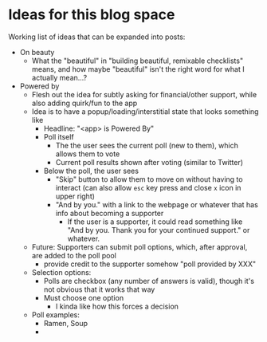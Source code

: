 # Ideas for this blog space

Working list of ideas that can be expanded into posts:

- On beauty
    - What the "beautiful" in "building beautiful, remixable checklists" means, and how maybe "beautiful" isn't the right word for what I actually mean...?
- Powered by
    - Flesh out the idea for subtly asking for financial/other support, while also adding quirk/fun to the app
    - Idea is to have a popup/loading/interstitial state that looks something like
        - Headline: "\<app> is Powered By" 
        - Poll itself
            - The the user sees the current poll (new to them), which allows them to vote 
            - Current poll results shown after voting (similar to Twitter)
        - Below the poll, the user sees
            - "Skip" button to allow them to move on without having to interact (can also allow `esc` key press and close `x` icon in upper right)
            - "And by you." with a link to the webpage or whatever that has info about becoming a supporter
                - If the user is a supporter, it could read something like "And by you. Thank you for your continued support." or whatever.
    - Future: Supporters can submit poll options, which, after approval, are added to the poll pool
        - provide credit to the supporter somehow "poll provided by XXX"
    - Selection options:
        - Polls are checkbox (any number of answers is valid), though it's not obvious that it works that way
        - Must choose one option
            - I kinda like how this forces a decision
    - Poll examples:
        - Ramen, Soup
        - 
    

